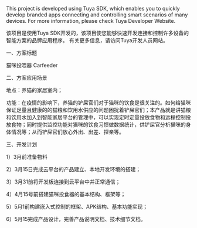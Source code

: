 This project is developed using Tuya SDK, which enables you to quickly develop branded apps connecting and controlling smart scenarios of many devices.
For more information, please check Tuya Developer Website.

该项目是使用Tuya SDK开发的，该项目使您能够快速开发连接和控制许多设备的智能方案的品牌应用程序。 有关更多信息，请访问Tuya开发人员网站。 


一、方案标题


  猫咪投喂器 Carfeeder
  
二、方案应用场景


  地点：养猫的家居室内；
  
  功能：在疫情的影响下，养猫的铲屎官们对于猫咪的饮食是很关注的。如何给猫咪保证足量且健康的的猫粮和饮用水供应的问题困扰着铲屎官们；本产品就是讲猫粮和饮用水加入到智能家居平台的管理中，可以实现定时定量投放食物和远程控制投放食物；同时提供监控功能对猫咪的饮食习惯做数据统计，供铲屎官分析猫咪的身体情况等；从而铲屎官们放心外出、出差、探亲等。
  
三、开发计划


  1）3月前准备物料
  
  2）3月15日完成云平台的产品建立、本地开发环境的搭建；
  
  3）3月31前将开发板连接到云平台中并正常通信；
  
  4）4月15号前搭建猫咪投食器的基本结构、框架等；
  
  5）5月1前构建嵌入式控制的框架、APK结构、基本功能实现；
  
  6）5月15完成产品设计，完善产品说明文档、技术细节文档。
  
  
